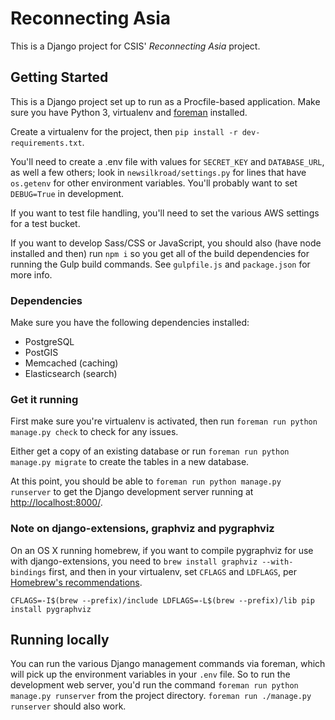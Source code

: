 # Reconnecting Asia

This is a Django project for CSIS' *Reconnecting Asia* project.


## Getting Started

This is a Django project set up to run as a Procfile-based application. Make sure you have Python 3, virtualenv and [foreman](http://ddollar.github.io/foreman/) installed.

Create a virtualenv for the project, then `pip install -r dev-requirements.txt`.

You'll need to create a .env file with values for `SECRET_KEY` and `DATABASE_URL`, as well a few others; look in `newsilkroad/settings.py` for lines that have `os.getenv` for other environment variables. You'll probably want to set `DEBUG=True` in development.

If you want to test file handling, you'll need to set the various AWS settings for a test bucket.

If you want to develop Sass/CSS or JavaScript, you should also (have node installed and then) run `npm i` so you get all of the build dependencies for running the Gulp build commands. See `gulpfile.js` and `package.json` for more info.

### Dependencies

Make sure you have the following dependencies installed:

- PostgreSQL
- PostGIS
- Memcached (caching)
- Elasticsearch (search)

### Get it running

First make sure you're virtualenv is activated, then run `foreman run python manage.py check` to check for any issues.

Either get a copy of an existing database or run `foreman run python manage.py migrate` to create the tables in a new database.

At this point, you should be able to `foreman run python manage.py runserver` to get the Django development server running at <http://localhost:8000/>.

### Note on django-extensions, graphviz and pygraphviz

On an OS X running homebrew, if you want to compile pygraphviz for use with django-extensions, you need to `brew install graphviz --with-bindings` first, and then in your virtualenv, set `CFLAGS` and `LDFLAGS`, per [Homebrew's recommendations](https://github.com/Homebrew/homebrew/blob/master/share/doc/homebrew/Homebrew-and-Python.md#brewed-python-modules).

```
CFLAGS=-I$(brew --prefix)/include LDFLAGS=-L$(brew --prefix)/lib pip install pygraphviz
```

## Running locally

You can run the various Django management commands via foreman, which will pick up the environment variables in your `.env` file. So to run the development web server, you'd run the command `foreman run python manage.py runserver` from the project directory. `foreman run ./manage.py runserver` should also work.
